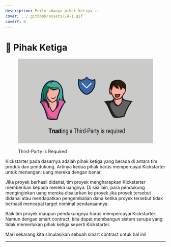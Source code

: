 ```yaml
---
description: Perlu adanya pihak ketiga...
cover: ../.gitbook/assets/14-1.gif
coverY: 0
---
```


# 📜 Pihak Ketiga

<figure><img src="../.gitbook/assets/19.gif" alt=""><figcaption><p>Third-Party is Required</p></figcaption></figure>

Kickstarter pada dasarnya adalah pihak ketiga yang berada di antara tim produk dan pendukung. Artinya kedua pihak harus mempercayai Kickstarter untuk menangani uang mereka dengan benar.

Jika proyek berhasil didanai, tim proyek mengharapkan Kickstarter memberikan kepada mereka uangnya. Di sisi lain, para pendukung menginginkan uang mereka disalurkan ke proyek jika proyek tersebut didanai atau mendapatkan pengembalian dana ketika proyek tersebut tidak berhasil mencapai target nominal pendanaannya.

Baik tim proyek maupun pendukungnya harus mempercayai Kickstarter. Namun dengan smart contract, kita dapat membangun sistem serupa yang tidak memerlukan pihak ketiga seperti Kickstarter.

Mari sekarang kita simulasikan sebuah smart contract untuk hal ini!

***
